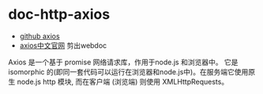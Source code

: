# doc-http-axios 

- [github axios](https://github.com/axios)
- [axios中文官网](https://www.axios-http.cn/) 剪出webdoc

Axios 是一个基于 promise 网络请求库，作用于node.js 和浏览器中。 它是 isomorphic 的(即同一套代码可以运行在浏览器和node.js中)。在服务端它使用原生 node.js http 模块, 而在客户端 (浏览端) 则使用 XMLHttpRequests。

